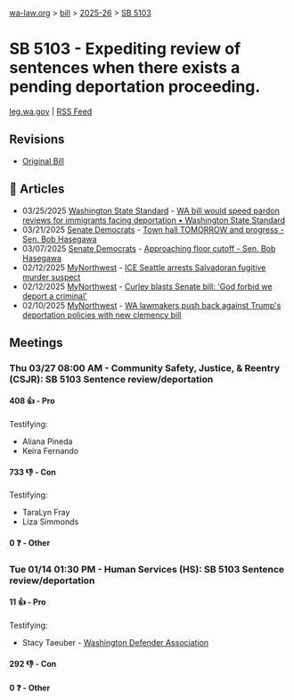[wa-law.org](/) > [bill](/bill/) > [2025-26](/bill/2025-26/) > [SB 5103](/bill/2025-26/sb/5103/)

# SB 5103 - Expediting review of sentences when there exists a pending deportation proceeding.
[leg.wa.gov](https://app.leg.wa.gov/billsummary?BillNumber=5103&Year=2025&Initiative=false) | [RSS Feed](./rss.xml)

## Revisions
* [Original Bill](1/)

## 📰 Articles
* 03/25/2025 [Washington State Standard](/org/washington_state_standard/) - [WA bill would speed pardon reviews for immigrants facing deportation • Washington State Standard](https://washingtonstatestandard.com/2025/03/25/washington-bill-would-speed-up-pardon-reviews-for-immigrants-facing-deportation/#:~:text=Senate%20Bill%205103)
* 03/21/2025 [Senate Democrats](/org/senate_democrats/) - [Town hall TOMORROW and progress - Sen. Bob Hasegawa](https://senatedemocrats.wa.gov/hasegawa/2025/03/21/town-hall-tomorrow-and-progress/#:~:text=5103)
* 03/07/2025 [Senate Democrats](/org/senate_democrats/) - [Approaching floor cutoff - Sen. Bob Hasegawa](https://senatedemocrats.wa.gov/hasegawa/2025/03/06/approaching-floor-cutoff/#:~:text=5103)
* 02/12/2025 [MyNorthwest](/org/mynorthwest/) - [ICE Seattle arrests Salvadoran fugitive murder suspect](https://mynorthwest.com/ktth/ice-seattle-salvadoran-murder/4044869#:~:text=Senate%20Bill%205103)
* 02/12/2025 [MyNorthwest](/org/mynorthwest/) - [Curley blasts Senate bill: 'God forbid we deport a criminal'](https://mynorthwest.com/john-curley/curley-deport-criminal/4044052#:~:text=Senate%20Bill%205103)
* 02/10/2025 [MyNorthwest](/org/mynorthwest/) - [WA lawmakers push back against Trump's deportation policies with new clemency bill](https://mynorthwest.com/mynorthwest-politics/wa-trump-policies/4043376#:~:text=Senate%20Bill%205103)

## Meetings
### Thu 03/27 08:00 AM - Community Safety, Justice, & Reentry (CSJR): SB 5103 Sentence review/deportation
#### 408 👍 - Pro
Testifying:
* Aliana Pineda
* Keira Fernando

#### 733 👎 - Con
Testifying:
* TaraLyn Fray
* Liza Simmonds

#### 0 ❓ - Other

### Tue 01/14 01:30 PM - Human Services (HS): SB 5103 Sentence review/deportation
#### 11 👍 - Pro
Testifying:
* Stacy Taeuber - [Washington Defender Association](/org/washington_defender_association/)

#### 292 👎 - Con

#### 0 ❓ - Other
